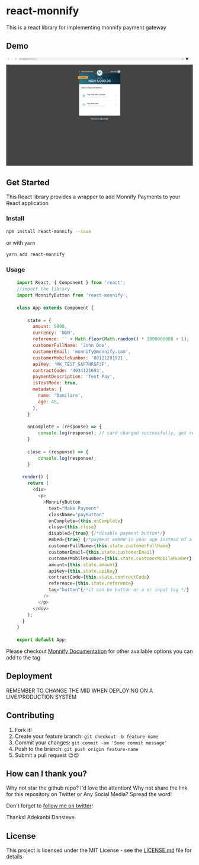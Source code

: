 # react-monnify

This is a react library for implementing monnify payment gateway

## Demo

![Demo](App.png?raw=true 'Demo Image')

## Get Started

This React library provides a wrapper to add Monnify Payments to your React application

### Install

```sh
npm install react-monnify --save
```

or with `yarn`

```sh
yarn add react-monnify
```

### Usage

```javascript
    import React, { Component } from 'react';
    //import the library
    import MonnifyButton from 'react-monnify';

    class App extends Component {

    	state = {
          amount: 5000,
          currency: 'NGN',
          reference: '' + Math.floor(Math.random() * 1000000000 + 1),
          customerFullName: 'John Doe',
          customerEmail: 'monnify@monnify.com',
          customerMobileNumber: '08121281921',
          apiKey: 'MK_TEST_SAF7HR5F3F',
          contractCode: '4934121693',
          paymentDescription: 'Test Pay',
          isTestMode: true,
          metadata: {
            name: 'Damilare',
            age: 45,
          },
    	}

    	onComplete = (response) => {
    		console.log(response); // card charged successfully, get reference here
    	}

    	close = (response) => {
    		console.log(response);
    	}

      render() {
        return (
          <div>
            <p>
              <MonnifyButton
                text="Make Payment"
                className="payButton"
                onComplete={this.onComplete}
                close={this.close}
                disabled={true} {/*disable payment button*/}
                embed={true} {/*payment embed in your app instead of a pop up*/}
                customerFullName={this.state.customerFullName}
                customerEmail={this.state.customerEmail}
                customerMobileNumber={this.state.customerMobileNumber}
                amount={this.state.amount}
                apiKey={this.state.apiKey}
                contractCode={this.state.contractCode}
                reference={this.state.reference}
                tag="button"{/*it can be button or a or input tag */}
              />
            </p>
          </div>
        );
      }
    }

    export default App;
```

Please checkout [Monnify Documentation](https://docs.teamapt.com/display/MON/Monnify+Web+SDK) for other available options you can add to the tag

## Deployment

REMEMBER TO CHANGE THE MID WHEN DEPLOYING ON A LIVE/PRODUCTION SYSTEM

## Contributing

1. Fork it!
2. Create your feature branch: `git checkout -b feature-name`
3. Commit your changes: `git commit -am 'Some commit message'`
4. Push to the branch: `git push origin feature-name`
5. Submit a pull request 😉😉

## How can I thank you?

Why not star the github repo? I'd love the attention! Why not share the link for this repository on Twitter or Any Social Media? Spread the word!

Don't forget to [follow me on twitter](https://twitter.com/dansteveade)!

Thanks!
Adekanbi Dansteve.

## License

This project is licensed under the MIT License - see the [LICENSE.md](LICENSE.md) file for details
